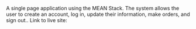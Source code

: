 A single page application using the MEAN Stack.
The system allows the user to create an account, log in, update their information, make orders, and sign out..
Link to live site: 
